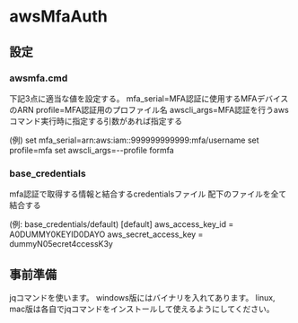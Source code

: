 # awsMfaAuth

## 設定

### awsmfa.cmd
下記3点に適当な値を設定する。
mfa_serial=MFA認証に使用するMFAデバイスのARN
profile=MFA認証用のプロファイル名
awscli_args=MFA認証を行うawsコマンド実行時に指定する引数があれば指定する

(例)
set mfa_serial=arn:aws:iam::999999999999:mfa/username
set profile=mfa
set awscli_args=--profile formfa


### base_credentials
mfa認証で取得する情報と結合するcredentialsファイル
配下のファイルを全て結合する

(例: base_credentials/default)
[default]
aws_access_key_id = A0DUMMY0KEYID0DAYO
aws_secret_access_key = dummyN05ecret4ccessK3y

## 事前準備
jqコマンドを使います。
windows版にはバイナリを入れてあります。
linux, mac版は各自でjqコマンドをインストールして使えるようにしてください。
